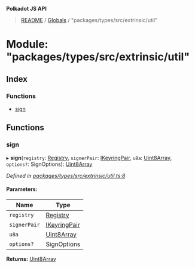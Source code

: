 **Polkadot JS API**

> [README](../README.md) / [Globals](../globals.md) / "packages/types/src/extrinsic/util"

# Module: "packages/types/src/extrinsic/util"

## Index

### Functions

* [sign](_packages_types_src_extrinsic_util_.md#sign)

## Functions

### sign

▸ **sign**(`registry`: [Registry](../interfaces/_packages_types_src_types_registry_.registry.md), `signerPair`: [IKeyringPair](../interfaces/_packages_types_src_types_interfaces_.ikeyringpair.md), `u8a`: [Uint8Array](../classes/_packages_types_src_codec_raw_.raw.md#uint8array), `options?`: SignOptions): [Uint8Array](../classes/_packages_types_src_codec_raw_.raw.md#uint8array)

*Defined in [packages/types/src/extrinsic/util.ts:8](https://github.com/polkadot-js/api/blob/27c58b930/packages/types/src/extrinsic/util.ts#L8)*

#### Parameters:

Name | Type |
------ | ------ |
`registry` | [Registry](../interfaces/_packages_types_src_types_registry_.registry.md) |
`signerPair` | [IKeyringPair](../interfaces/_packages_types_src_types_interfaces_.ikeyringpair.md) |
`u8a` | [Uint8Array](../classes/_packages_types_src_codec_raw_.raw.md#uint8array) |
`options?` | SignOptions |

**Returns:** [Uint8Array](../classes/_packages_types_src_codec_raw_.raw.md#uint8array)
